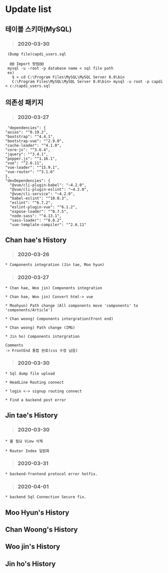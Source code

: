 Update list
=============
테이블 스키마(MySQL)
-------
 > ### 2020-03-30
 
     (Dump file)capdi_users.sql
     
      @@ Import 방법@@
     mysql -u -root -p database name < sql file path
     ex) 
       $ > cd C:\Program Files\MySQL\MySQL Server 8.0\bin
       C:\Program Files\MySQL\MySQL Server 8.0\bin> mysql -u root -p capdi < c:/capdi_users.sql

의존성 패키지
-------
 > ### 2020-03-27
 
     "dependencies": {
    "axios": "^0.19.2",
    "bootstrap": "^4.4.1",
    "bootstrap-vue": "^2.9.0",
    "cache-loader": "^4.1.0",
    "core-js": "^3.6.4",
    "jquery": "^3.4.1",
    "popper.js": "^1.16.1",
    "vue": "^2.6.11",
    "vue-loader": "^15.9.1",
    "vue-router": "^3.1.6"
    },
    "devDependencies": {
      "@vue/cli-plugin-babel": "~4.2.0",
      "@vue/cli-plugin-eslint": "~4.2.0",
      "@vue/cli-service": "~4.2.0",
      "babel-eslint": "^10.0.3",
      "eslint": "^6.7.2",
      "eslint-plugin-vue": "^6.1.2",
      "expose-loader": "^0.7.5",
      "node-sass": "^4.13.1",
      "sass-loader": "^8.0.2",
      "vue-template-compiler": "^2.6.11"

Chan hae's History
-----------
 > ### 2020-03-26
 
    * Components integration (Jin tae, Moo hyun)

 > ### 2020-03-27
 
    * Chan hae, Woo jin) Components integration

    * Chan hae, Woo jin) Convert html-> vue

    * Moohyun) Path change (All components move 'components' to 'components/Article')

    * Chan woong) Components intergration(Front end)
    
    * Chan woong) Path change (IMG)
    
    * Jin ho) Components intergration
    
    Comments
    -> FrontEnd 통합 완료(css 수정 남음)

 > ### 2020-03-30
 
    * Sql dump file upload

    * HeadLine Routing connect
  
    * login <-> signup routing connect

    * Find a backend post error

Jin tae's History
-----------

> ### 2020-03-30

    * 불 필요 View 삭제
    
    * Router Index 일원화
    
> ### 2020-03-31
    
    * backend-frontend protocol error hotfix.
    
> ### 2020-04-01

    * backend Sql Connection Secure fix.

Moo Hyun's History
-----------

Chan Woong's History
-----------

Woo jin's History
-----------

Jin ho's History
-----------
